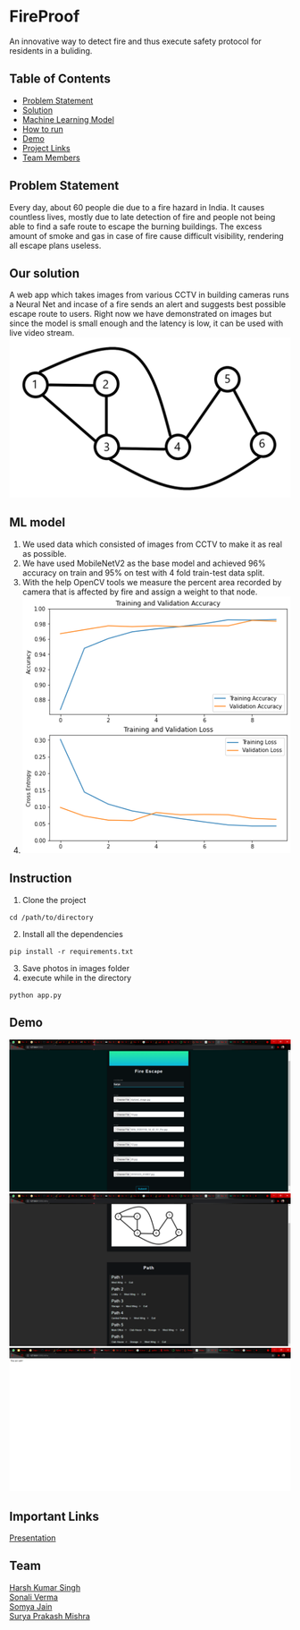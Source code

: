 # FireProof
An innovative way to detect fire and thus execute safety protocol for residents in a buliding.

## Table of Contents

- [Problem Statement](#Problem-Statement)
- [Solution](#Our-solution)
- [Machine Learning Model](#ML-model)
- [How to run](#Instruction)
- [Demo](#Demo)
- [Project Links](#Important-links)
- [Team Members](#Team)  


## Problem Statement
Every day, about 60 people die due to a fire hazard in India. It causes countless lives, mostly due to late detection of fire and people not being able to find a safe route to escape the burning buildings. The excess amount of smoke and gas in case of fire cause difficult visibility, rendering all escape plans useless.

## Our solution
A web app which takes images from various CCTV  in building cameras runs a Neural Net and incase of a fire sends an alert  and suggests best possible escape route to users. Right now we have demonstrated on images but since the model is small enough and the latency is low, it can be used with live video stream.
![The path in general](https://github.com/old-school-kid/FireProof/blob/main/media/graph.png)


## ML model 
1. We used data which consisted of images from CCTV to make it as real as possible.
2. We have used MobileNetV2 as the base model and achieved 96% accuracy on train and 95% on test with 4 fold train-test data split.
3. With the help OpenCV tools we measure the percent area recorded by camera that is affected by fire and assign a weight to that node.
4. ![Training and validation Accuracy and Loss graph](https://github.com/old-school-kid/FireProof/blob/main/media/Accuracy%20Loss%20graph%20.png)


## Instruction
1. Clone the project
```
cd /path/to/directory

```
2. Install all the dependencies
 ```
pip install -r requirements.txt
```
3. Save photos in images folder
4. execute while in the directory
 ```
python app.py
```

## Demo
![The landing page](https://github.com/old-school-kid/FireProof/blob/main/media/Landing%20page.png)
![Path if there is a fire](https://github.com/old-school-kid/FireProof/blob/main/media/Path.png)
![If no fire is detected](https://github.com/old-school-kid/FireProof/blob/main/media/No%20fire.png)

## Important Links
[Presentation](https://docs.google.com/presentation/d/15hfhQHfEvQtafrqppfLhot6F5t3R4naEtEJJR1Avqv0/edit?usp=sharing)

## Team 
[Harsh Kumar Singh](https://github.com/harsh-hks-580)  
[Sonali Verma](https://github.com/sonaliverma82276)  
[Somya Jain](https://github.com/somyaj15)  
[Surya Prakash Mishra](https://github.com/old-school-kid)  